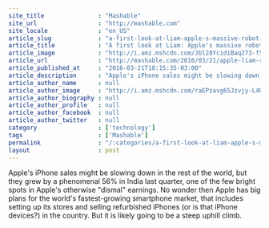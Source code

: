 ```yaml
---
site_title               : "Mashable"
site_url                 : "http://mashable.com"
site_locale              : "en_US"
article_slug             : "a-first-look-at-liam-apple-s-massive-robot-that-takes-apart-old-iphones"
article_title            : "A first look at Liam: Apple's massive robot that takes apart old iPhones"
article_image            : "http://i.amz.mshcdn.com/Jbl28YcidiBaq273-fSW09sRja8=/1200x627/2016%2F03%2F21%2F6d%2Fliam.8ce6d.jpg"
article_url              : "http://mashable.com/2016/03/21/apple-liam-robot/"
article_published_at     : "2016-03-21T18:15:35-03:00"
article_description      : "Apple's iPhone sales might be slowing down in the rest of the world, but they grew by a phenomenal 56% in India last quarter, one of the few bright spots in Apple's otherwise 'dismal' earnings. No wonder then Apple has big plans for the world's fastest-growing smartphone market, that includes setting up its stores and selling refurbished iPhones (or is that iPhone devices?) in the country. But it is likely going to be a steep uphill climb."
article_author_name      : null
article_author_image     : "http://i.amz.mshcdn.com/raEPzavg65Jzvjy-L4U699QBlmQ=/90x90/default-m.jpg"
article_author_biography : null
article_author_profile   : null
article_author_facebook  : null
article_author_twitter   : null
category                 : ['technology']
tags                     : ['Mashable']
permalink                : "/:categories/a-first-look-at-liam-apple-s-massive-robot-that-takes-apart-old-iphones/"
layout                   : post
---
```


Apple's iPhone sales might be slowing down in the rest of the world, but they grew by a phenomenal 56% in India last quarter, one of the few bright spots in Apple's otherwise "dismal" earnings. No wonder then Apple has big plans for the world's fastest-growing smartphone market, that includes setting up its stores and selling refurbished iPhones (or is that iPhone devices?) in the country. But it is likely going to be a steep uphill climb.
